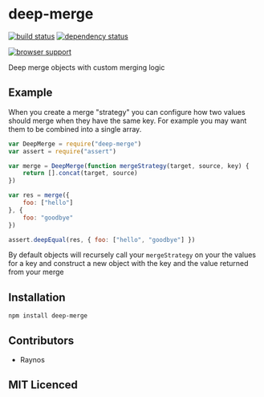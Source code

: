 # deep-merge

[![build status][1]][2] [![dependency status][3]][4]

[![browser support][5]][6]

Deep merge objects with custom merging logic

## Example

When you create a merge "strategy" you can configure how two
values should merge when they have the same key. For example
you may want them to be combined into a single array.

```js
var DeepMerge = require("deep-merge")
var assert = require("assert")

var merge = DeepMerge(function mergeStrategy(target, source, key) {
    return [].concat(target, source)
})

var res = merge({
    foo: ["hello"]
}, {
    foo: "goodbye"
})

assert.deepEqual(res, { foo: ["hello", "goodbye"] })
```

By default objects will recursely call your `mergeStrategy` on
your the values for a key and construct a new object with the
key and the value returned from your merge

## Installation

`npm install deep-merge`

## Contributors

 - Raynos

## MIT Licenced

  [1]: https://secure.travis-ci.org/Raynos/deep-merge.png
  [2]: http://travis-ci.org/Raynos/deep-merge
  [3]: http://david-dm.org/Raynos/deep-merge/status.png
  [4]: http://david-dm.org/Raynos/deep-merge
  [5]: http://ci.testling.com/Raynos/deep-merge.png
  [6]: http://ci.testling.com/Raynos/deep-merge
